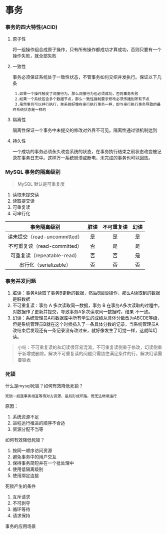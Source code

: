 # 事务

### 事务的四大特性(ACID)
1. 原子性 

    将一组操作组合成原子操作，只有所有操作都成功才算成功，否则只要有一个操作失败，就全部失败

2. 一致性
    
    事务必须保证系统处于一致性状态，不管事务如何交织并发执行。保证以下几条
        
        1.如果一个操作触发了间接行为，那么间接行为也必须成功，否则事务失败
        2.如果一个系统包含多个数据节点，那么一致性强制要求修改必须传播到所有节点
        3.虽然事务可以并行执行，单系统好像在串行执行事务一样，即与串行执行事务导致的最终系统状态是一样的

3. 隔离性

    隔离性保证一个事务中未提交的修改对外界不可见。隔离性通过锁机制达到

4. 持久性

     一个成功的事务必须永久改变系统的状态，在事务执行结束之前状态改变被记录在事务日志中。这样万一系统崩溃或断电，未完成的事务也可以回放。       

### MySQL 事务的隔离级别
> MySQL 默认是可重复度
1. 读取未提交读
2. 读取提交读
3. 可重复读
4. 可串行化


| 事务隔离级别 | 脏读 | 不可重复读 | 幻读 |
| :---: | :---: | :---: | :---: |
|读未提交（read-uncommitted） | 是 | 是 | 是 |
|不可重复读（read-committed） | 否 | 是 | 是 |
|可重复读（repeatable-read） | 否 | 否 | 是 |
|串行化（serializable） | 否 | 否 | 否 |

### 事务并发问题

1. 脏读：事务A读取了事务B更新的数据，然后B回滚操作，那么A读取到的数据是脏数据
2. 不可重复读：事务 A 多次读取同一数据，事务 B 在事务A多次读取的过程中，对数据作了更新并提交，导致事务A多次读取同一数据时，结果 不一致。
3. 幻读：系统管理员A将数据库中所有学生的成绩从具体分数改为ABCDE等级，但是系统管理员B就在这个时候插入了一条具体分数的记录，当系统管理员A改结束后发现还有一条记录没有改过来，就好像发生了幻觉一样，这就叫幻读。
> 小结：不可重复读的和幻读很容易混淆，不可重复读侧重于修改，幻读侧重于新增或删除。解决不可重复读的问题只需锁住满足条件的行，解决幻读需要锁表


### 死锁

什么是mysql死锁？如何有效降低死锁？
    
    死锁一般是事务相互等待对方资源，最后形成环路，而无法继续运行

原因：
        
1. 系统资源不足
2. 进程运行推进的顺序不合适
3. 资源分配不当等

如何有效降低死锁？

1. 按同一顺序访问资源
2. 避免事务中的用户交互
3. 保持事务简短并在一个批处理中
4. 使用低隔离级别
5. 使用绑定连接

死锁产生的条件

1. 互斥请求
2. 不可剥夺
3. 循环等待
4. 请求保持


事务的应用场景













